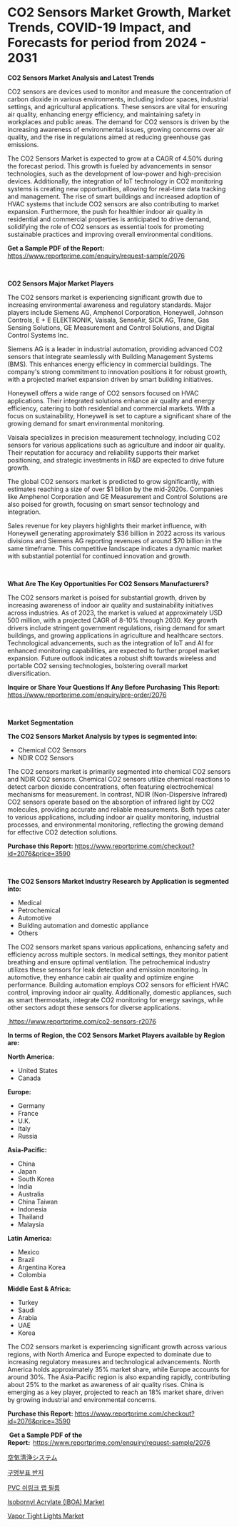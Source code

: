 <p><h1>CO2 Sensors Market Growth, Market Trends, COVID-19 Impact, and Forecasts for period from 2024 - 2031</h1></p><p><strong>CO2 Sensors Market Analysis and Latest Trends</strong></p>
<p><p>CO2 sensors are devices used to monitor and measure the concentration of carbon dioxide in various environments, including indoor spaces, industrial settings, and agricultural applications. These sensors are vital for ensuring air quality, enhancing energy efficiency, and maintaining safety in workplaces and public areas. The demand for CO2 sensors is driven by the increasing awareness of environmental issues, growing concerns over air quality, and the rise in regulations aimed at reducing greenhouse gas emissions.</p><p>The CO2 Sensors Market is expected to grow at a CAGR of 4.50% during the forecast period. This growth is fueled by advancements in sensor technologies, such as the development of low-power and high-precision devices. Additionally, the integration of IoT technology in CO2 monitoring systems is creating new opportunities, allowing for real-time data tracking and management. The rise of smart buildings and increased adoption of HVAC systems that include CO2 sensors are also contributing to market expansion. Furthermore, the push for healthier indoor air quality in residential and commercial properties is anticipated to drive demand, solidifying the role of CO2 sensors as essential tools for promoting sustainable practices and improving overall environmental conditions.</p></p>
<p><strong>Get a Sample PDF of the Report:&nbsp;</strong> <a href="https://www.reportprime.com/enquiry/request-sample/2076">https://www.reportprime.com/enquiry/request-sample/2076</a></p>
<p>&nbsp;</p>
<p><strong>CO2 Sensors Major Market Players</strong></p>
<p><p>The CO2 sensors market is experiencing significant growth due to increasing environmental awareness and regulatory standards. Major players include Siemens AG, Amphenol Corporation, Honeywell, Johnson Controls, E + E ELEKTRONIK, Vaisala, SenseAir, SICK AG, Trane, Gas Sensing Solutions, GE Measurement and Control Solutions, and Digital Control Systems Inc.</p><p>Siemens AG is a leader in industrial automation, providing advanced CO2 sensors that integrate seamlessly with Building Management Systems (BMS). This enhances energy efficiency in commercial buildings. The company's strong commitment to innovation positions it for robust growth, with a projected market expansion driven by smart building initiatives.</p><p>Honeywell offers a wide range of CO2 sensors focused on HVAC applications. Their integrated solutions enhance air quality and energy efficiency, catering to both residential and commercial markets. With a focus on sustainability, Honeywell is set to capture a significant share of the growing demand for smart environmental monitoring.</p><p>Vaisala specializes in precision measurement technology, including CO2 sensors for various applications such as agriculture and indoor air quality. Their reputation for accuracy and reliability supports their market positioning, and strategic investments in R&D are expected to drive future growth.</p><p>The global CO2 sensors market is predicted to grow significantly, with estimates reaching a size of over $1 billion by the mid-2020s. Companies like Amphenol Corporation and GE Measurement and Control Solutions are also poised for growth, focusing on smart sensor technology and integration.</p><p>Sales revenue for key players highlights their market influence, with Honeywell generating approximately $36 billion in 2022 across its various divisions and Siemens AG reporting revenues of around $70 billion in the same timeframe. This competitive landscape indicates a dynamic market with substantial potential for continued innovation and growth.</p></p>
<p>&nbsp;</p>
<p><strong>What Are The Key Opportunities For CO2 Sensors Manufacturers?</strong></p>
<p><p>The CO2 sensors market is poised for substantial growth, driven by increasing awareness of indoor air quality and sustainability initiatives across industries. As of 2023, the market is valued at approximately USD 500 million, with a projected CAGR of 8-10% through 2030. Key growth drivers include stringent government regulations, rising demand for smart buildings, and growing applications in agriculture and healthcare sectors. Technological advancements, such as the integration of IoT and AI for enhanced monitoring capabilities, are expected to further propel market expansion. Future outlook indicates a robust shift towards wireless and portable CO2 sensing technologies, bolstering overall market diversification.</p></p>
<p><strong>Inquire or Share Your Questions If Any Before Purchasing This Report:</strong> <a href="https://www.reportprime.com/enquiry/pre-order/2076">https://www.reportprime.com/enquiry/pre-order/2076</a></p>
<p>&nbsp;</p>
<p><strong>Market Segmentation</strong></p>
<p><strong>The CO2 Sensors Market Analysis by types is segmented into:</strong></p>
<p><ul><li>Chemical CO2 Sensors</li><li>NDIR CO2 Sensors</li></ul></p>
<p><p>The CO2 sensors market is primarily segmented into chemical CO2 sensors and NDIR CO2 sensors. Chemical CO2 sensors utilize chemical reactions to detect carbon dioxide concentrations, often featuring electrochemical mechanisms for measurement. In contrast, NDIR (Non-Dispersive Infrared) CO2 sensors operate based on the absorption of infrared light by CO2 molecules, providing accurate and reliable measurements. Both types cater to various applications, including indoor air quality monitoring, industrial processes, and environmental monitoring, reflecting the growing demand for effective CO2 detection solutions.</p></p>
<p><strong>Purchase this Report:&nbsp;</strong><a href="https://www.reportprime.com/checkout?id=2076&price=3590">https://www.reportprime.com/checkout?id=2076&price=3590</a></p>
<p>&nbsp;</p>
<p><strong>The CO2 Sensors Market Industry Research by Application is segmented into:</strong></p>
<p><ul><li>Medical</li><li>Petrochemical</li><li>Automotive</li><li>Building automation and domestic appliance</li><li>Others</li></ul></p>
<p><p>The CO2 sensors market spans various applications, enhancing safety and efficiency across multiple sectors. In medical settings, they monitor patient breathing and ensure optimal ventilation. The petrochemical industry utilizes these sensors for leak detection and emission monitoring. In automotive, they enhance cabin air quality and optimize engine performance. Building automation employs CO2 sensors for efficient HVAC control, improving indoor air quality. Additionally, domestic appliances, such as smart thermostats, integrate CO2 monitoring for energy savings, while other sectors adopt these sensors for diverse applications.</p></p>
<p><a href="https://www.reportprime.com/co2-sensors-r2076">&nbsp;https://www.reportprime.com/co2-sensors-r2076</a></p>
<p><strong>In terms of Region, the CO2 Sensors Market Players available by Region are:</strong></p>
<p>
    <p> <strong> North America: </strong>
        <ul>
            <li>United States</li>
            <li>Canada</li>
        </ul>
        </p> 
    <p> <strong> Europe: </strong>
        <ul>
            <li>Germany</li>
            <li>France</li>
            <li>U.K.</li>
            <li>Italy</li>
            <li>Russia</li>
        </ul>
        </p> 
    <p> <strong> Asia-Pacific: </strong>
        <ul>
            <li>China</li>
            <li>Japan</li>
            <li>South Korea</li>
            <li>India</li>
            <li>Australia</li>
            <li>China Taiwan</li>
            <li>Indonesia</li>
            <li>Thailand</li>
            <li>Malaysia</li>
        </ul>
        </p> 
    <p> <strong> Latin America: </strong>
        <ul>
            <li>Mexico</li>
            <li>Brazil</li>
            <li>Argentina Korea</li>
            <li>Colombia</li>
        </ul>
        </p> 
    <p> <strong> Middle East & Africa: </strong>
        <ul>
            <li>Turkey</li>
            <li>Saudi</li>
            <li>Arabia</li>
            <li>UAE</li>
            <li>Korea</li>
        </ul>
    </p>
    </p>
<p><p>The CO2 sensors market is experiencing significant growth across various regions, with North America and Europe expected to dominate due to increasing regulatory measures and technological advancements. North America holds approximately 35% market share, while Europe accounts for around 30%. The Asia-Pacific region is also expanding rapidly, contributing about 25% to the market as awareness of air quality rises. China is emerging as a key player, projected to reach an 18% market share, driven by growing industrial and environmental concerns.</p></p>
<p><strong>Purchase this Report: </strong><a href="https://www.reportprime.com/checkout?id=2076&price=3590">https://www.reportprime.com/checkout?id=2076&price=3590</a></p>
<p>&nbsp;<strong>Get a Sample PDF of the Report:&nbsp;&nbsp;</strong><a href="https://www.reportprime.com/enquiry/request-sample/2076">https://www.reportprime.com/enquiry/request-sample/2076</a></p>
<p><strong></strong></p>
<p><p><a href="https://medium.com/@ertg45hg/%E7%A9%BA%E6%B0%97%E6%B8%85%E6%B5%84%E3%82%B7%E3%82%B9%E3%83%86%E3%83%A0%E5%B8%82%E5%A0%B4%E3%81%AE%E6%B4%9E%E5%AF%9F-%E8%A3%BD%E5%93%81%E3%82%BF%E3%82%A4%E3%83%97-%E3%82%A2%E3%83%97%E3%83%AA%E3%82%B1%E3%83%BC%E3%82%B7%E3%83%A7%E3%83%B3%E3%83%88%E3%83%AC%E3%83%B3%E3%83%89-%E3%81%8A%E3%82%88%E3%81%B3%E5%9C%B0%E5%9F%9F%E5%88%86%E6%9E%90-2024%E5%B9%B4-2031%E5%B9%B4-1f04153c30d8">空気清浄システム</a></p><p><a href="https://medium.com/@macking460/%EA%B5%AC%EB%AA%85%ED%99%98-%EC%8B%9C%EC%9E%A5-%EA%B7%9C%EB%AA%A8-%EC%A0%90%EC%9C%A0%EC%9C%A8-%EC%84%B1%EC%9E%A5-%EB%B0%8F-%EC%9C%A0%ED%98%95%EB%B3%84-%EC%9A%A9%EB%8F%84%EB%B3%84-%ED%95%B4%EC%83%81-%EA%B5%AC%EC%A1%B0-%EB%A0%88%ED%81%AC%EB%A6%AC%EC%97%90%EC%9D%B4%EC%85%98-%EA%B8%B0%ED%83%80-%EB%B0%8F-%EC%A7%80%EC%97%AD-%ED%86%B5%EC%B0%B0%EB%A0%A5%EA%B3%BC-2031%EB%85%84%EA%B9%8C%EC%A7%80%EC%9D%98-%EC%98%88%EC%B8%A1-df868b3e0217">구명부표 반지</a></p><p><a href="https://medium.com/@macking460/pvc-%EC%88%98%EC%B6%95-%ED%95%84%EB%A6%84-%EC%8B%9C%EC%9E%A5-%EC%A1%B0%EC%82%AC-%EB%B0%8F-%EC%82%B0%EC%97%85-%EB%B0%9C%EC%A0%84%EA%B3%BC-2031%EB%85%84%EA%B9%8C%EC%A7%80%EC%9D%98-%EC%A0%84%EB%A7%9D-096b9e7973ad">PVC 쉬링크 랩 필름</a></p><p><a href="https://medium.com/@aureliarice/global-isobornyl-acrylate-iboa-market-share-and-growth-opportunities-and-market-size-growing-with-5f8ac665754e">Isobornyl Acrylate (IBOA) Market</a></p><p><a href="https://github.com/RickHolmes3/Market-Research-Report-List-6/blob/main/vapor-tight-lights-market.md">Vapor Tight Lights Market</a></p></p>